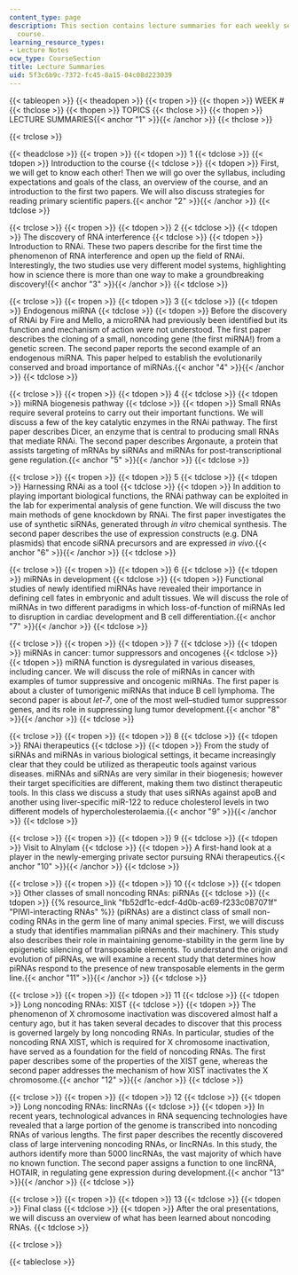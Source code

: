 ```yaml
---
content_type: page
description: This section contains lecture summaries for each weekly session of the
  course.
learning_resource_types:
- Lecture Notes
ocw_type: CourseSection
title: Lecture Summaries
uid: 5f3c6b9c-7372-fc45-8a15-04c08d223039
---
```


{{< tableopen >}}
{{< theadopen >}}
{{< tropen >}}
{{< thopen >}}
WEEK #
{{< thclose >}}
{{< thopen >}}
TOPICS
{{< thclose >}}
{{< thopen >}}
LECTURE SUMMARIES{{< anchor "1" >}}{{< /anchor >}}
{{< thclose >}}

{{< trclose >}}

{{< theadclose >}}
{{< tropen >}}
{{< tdopen >}}
1
{{< tdclose >}}
{{< tdopen >}}
Introduction to the course
{{< tdclose >}}
{{< tdopen >}}
First, we will get to know each other! Then we will go over the syllabus, including expectations and goals of the class, an overview of the course, and an introduction to the first two papers. We will also discuss strategies for reading primary scientific papers.{{< anchor "2" >}}{{< /anchor >}}
{{< tdclose >}}

{{< trclose >}}
{{< tropen >}}
{{< tdopen >}}
2
{{< tdclose >}}
{{< tdopen >}}
The discovery of RNA interference
{{< tdclose >}}
{{< tdopen >}}
Introduction to RNAi. These two papers describe for the first time the phenomenon of RNA interference and open up the field of RNAi. Interestingly, the two studies use very different model systems, highlighting how in science there is more than one way to make a groundbreaking discovery!{{< anchor "3" >}}{{< /anchor >}}
{{< tdclose >}}

{{< trclose >}}
{{< tropen >}}
{{< tdopen >}}
3
{{< tdclose >}}
{{< tdopen >}}
Endogenous miRNA
{{< tdclose >}}
{{< tdopen >}}
Before the discovery of RNAi by Fire and Mello, a microRNA had previously been identified but its function and mechanism of action were not understood. The first paper describes the cloning of a small, noncoding gene (the first miRNA!) from a genetic screen. The second paper reports the second example of an endogenous miRNA. This paper helped to establish the evolutionarily conserved and broad importance of miRNAs.{{< anchor "4" >}}{{< /anchor >}}
{{< tdclose >}}

{{< trclose >}}
{{< tropen >}}
{{< tdopen >}}
4
{{< tdclose >}}
{{< tdopen >}}
miRNA biogenesis pathway
{{< tdclose >}}
{{< tdopen >}}
Small RNAs require several proteins to carry out their important functions. We will discuss a few of the key catalytic enzymes in the RNAi pathway. The first paper describes Dicer, an enzyme that is central to producing small RNAs that mediate RNAi. The second paper describes Argonaute, a protein that assists targeting of mRNAs by siRNAs and miRNAs for post-transcriptional gene regulation.{{< anchor "5" >}}{{< /anchor >}}
{{< tdclose >}}

{{< trclose >}}
{{< tropen >}}
{{< tdopen >}}
5
{{< tdclose >}}
{{< tdopen >}}
Harnessing RNAi as a tool
{{< tdclose >}}
{{< tdopen >}}
In addition to playing important biological functions, the RNAi pathway can be exploited in the lab for experimental analysis of gene function. We will discuss the two main methods of gene knockdown by RNAi. The first paper investigates the use of synthetic siRNAs, generated through _in vitro_ chemical synthesis. The second paper describes the use of expression constructs (e.g. DNA plasmids) that encode siRNA precursors and are expressed _in vivo._{{< anchor "6" >}}{{< /anchor >}}
{{< tdclose >}}

{{< trclose >}}
{{< tropen >}}
{{< tdopen >}}
6
{{< tdclose >}}
{{< tdopen >}}
miRNAs in development
{{< tdclose >}}
{{< tdopen >}}
Functional studies of newly identified miRNAs have revealed their importance in defining cell fates in embryonic and adult tissues. We will discuss the role of miRNAs in two different paradigms in which loss-of-function of miRNAs led to disruption in cardiac development and B cell differentiation.{{< anchor "7" >}}{{< /anchor >}}
{{< tdclose >}}

{{< trclose >}}
{{< tropen >}}
{{< tdopen >}}
7
{{< tdclose >}}
{{< tdopen >}}
miRNAs in cancer: tumor suppressors and oncogenes
{{< tdclose >}}
{{< tdopen >}}
miRNA function is dysregulated in various diseases, including cancer. We will discuss the role of miRNAs in cancer with examples of tumor suppressive and oncogenic miRNAs. The first paper is about a cluster of tumorigenic miRNAs that induce B cell lymphoma. The second paper is about _let-7_, one of the most well–studied tumor suppressor genes, and its role in suppressing lung tumor development.{{< anchor "8" >}}{{< /anchor >}}
{{< tdclose >}}

{{< trclose >}}
{{< tropen >}}
{{< tdopen >}}
8
{{< tdclose >}}
{{< tdopen >}}
RNAi therapeutics
{{< tdclose >}}
{{< tdopen >}}
From the study of siRNAs and miRNAs in various biological settings, it became increasingly clear that they could be utilized as therapeutic tools against various diseases. miRNAs and siRNAs are very similar in their biogenesis; however their target specificities are different, making them two distinct therapeutic tools. In this class we discuss a study that uses siRNAs against apoB and another using liver-specific miR-122 to reduce cholesterol levels in two different models of hypercholesterolaemia.{{< anchor "9" >}}{{< /anchor >}}
{{< tdclose >}}

{{< trclose >}}
{{< tropen >}}
{{< tdopen >}}
9
{{< tdclose >}}
{{< tdopen >}}
Visit to Alnylam
{{< tdclose >}}
{{< tdopen >}}
A first-hand look at a player in the newly-emerging private sector pursuing RNAi therapeutics.{{< anchor "10" >}}{{< /anchor >}}
{{< tdclose >}}

{{< trclose >}}
{{< tropen >}}
{{< tdopen >}}
10
{{< tdclose >}}
{{< tdopen >}}
Other classes of small noncoding RNAs: piRNAs
{{< tdclose >}}
{{< tdopen >}}
{{% resource_link "fb52df1c-edcf-4d0b-ac69-f233c087071f" "PIWI-interacting RNAs" %}} (piRNAs) are a distinct class of small non-coding RNAs in the germ line of many animal species. First, we will discuss a study that identifies mammalian piRNAs and their machinery. This study also describes their role in maintaining genome-stability in the germ line by epigenetic silencing of transposable elements. To understand the origin and evolution of piRNAs, we will examine a recent study that determines how piRNAs respond to the presence of new transposable elements in the germ line.{{< anchor "11" >}}{{< /anchor >}}
{{< tdclose >}}

{{< trclose >}}
{{< tropen >}}
{{< tdopen >}}
11
{{< tdclose >}}
{{< tdopen >}}
Long noncoding RNAs: XIST
{{< tdclose >}}
{{< tdopen >}}
The phenomenon of X chromosome inactivation was discovered almost half a century ago, but it has taken several decades to discover that this process is governed largely by long noncoding RNAs. In particular, studies of the noncoding RNA XIST, which is required for X chromosome inactivation, have served as a foundation for the field of noncoding RNAs. The first paper describes some of the properties of the XIST gene, whereas the second paper addresses the mechanism of how XIST inactivates the X chromosome.{{< anchor "12" >}}{{< /anchor >}}
{{< tdclose >}}

{{< trclose >}}
{{< tropen >}}
{{< tdopen >}}
12
{{< tdclose >}}
{{< tdopen >}}
Long noncoding RNAs: lincRNAs
{{< tdclose >}}
{{< tdopen >}}
In recent years, technological advances in RNA sequencing technologies have revealed that a large portion of the genome is transcribed into noncoding RNAs of various lengths. The first paper describes the recently discovered class of large intervening noncoding RNAs, or lincRNAs. In this study, the authors identify more than 5000 lincRNAs, the vast majority of which have no known function. The second paper assigns a function to one lincRNA, HOTAIR, in regulating gene expression during development.{{< anchor "13" >}}{{< /anchor >}}
{{< tdclose >}}

{{< trclose >}}
{{< tropen >}}
{{< tdopen >}}
13
{{< tdclose >}}
{{< tdopen >}}
Final class
{{< tdclose >}}
{{< tdopen >}}
After the oral presentations, we will discuss an overview of what has been learned about noncoding RNAs.
{{< tdclose >}}

{{< trclose >}}

{{< tableclose >}}
